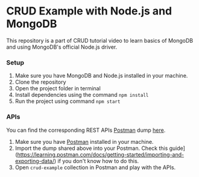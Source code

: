# CRUD Example with Node.js and MongoDB

This repository is a part of CRUD tutorial video to learn basics of MongoDB and using MongoDB's official Node.js driver.

### Setup
 1. Make sure you have MongoDB and Node.js installed in your machine.
 1. Clone the repository
 1. Open the project folder in terminal
 1. Install dependencies using the command `npm install`
 1. Run the project using command `npm start`

### APIs
You can find the corresponding REST APIs [Postman](https://www.postman.com/) dump [here](https://www.getpostman.com/collections/2b641e034320cd1e2407).
 1. Make sure you have [Postman](https://www.postman.com/) installed in your machine.
 1. Import the dump shared above into your Postman. Check this guide](https://learning.postman.com/docs/getting-started/importing-and-exporting-data/) if you don't know how to do this.
 1. Open `crud-example` collection in Postman and play with the APIs.


